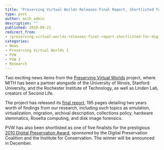 ```yaml
---
title: 'Preserving Virtual Worlds Releases Final Report, Shortlisted for Digital Preservation Award'
type: post
author: mith_admin
description: ""
published: 2010-09-21
redirect_from: 
- /preserving-virtual-worlds-releases-final-report-shortlisted-for-digital-preservation-award/
categories:
- News
- Preserving Virtual Worlds I
- PVW
- PVW I
- Research
---
```

Two exciting news items from the [Preserving Virtual Worlds](http://web.archive.org/web/20150709192456/http://pvw.illinois.edu:80/pvw/) project, where MITH has been a partner alongside of the University of Illinois, Stanford University, and the Rochester Institute of Technology, as well as Linden Lab, creators of Second Life.

The project has released its [final report](https://www.ideals.illinois.edu/handle/2142/17097), 195 pages detailing two years worth of findings from our research, including such topics as emulation, virtualization, migration, archival description, collections policy, hardware stemmatics, Rosetta computing, and disk image forensics.

PVW has also been shortlisted as one of five finalists for the prestigious [2010 Digital Preservation Award](https://web.archive.org/web/20151224073816/http://www.dpconline.org/newsroom/latest-news/638-2010-digital-preservation-award-shortlists-press-release), sponsored by the Digital Preservation Coalition and the Institute for Conservation. The winner will be announced in December.

